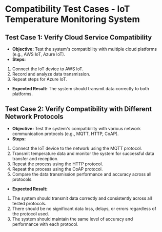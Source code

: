 # Compatibility Test Cases - IoT Temperature Monitoring System
## Test Case 1: Verify Cloud Service Compatibility
- **Objective:** Test the system's compatibility with multiple cloud
platforms (e.g., AWS IoT, Azure IoT).
- **Steps:**
 1. Connect the IoT device to AWS IoT.
 2. Record and analyze data transmission.
 3. Repeat steps for Azure IoT.
- **Expected Result:** The system should transmit data correctly to both
platforms.
## Test Case 2: Verify Compatibility with Different Network Protocols
- **Objective:** Test the system's compatibility with various network communication protocols (e.g., MQTT, HTTP, CoAP).
- **Steps:**
1. Connect the IoT device to the network using the MQTT protocol.
2. Transmit temperature data and monitor the system for successful data transfer and reception.
3. Repeat the process using the HTTP protocol.
4. Repeat the process using the CoAP protocol.
5. Compare the data transmission performance and accuracy across all protocols.
- **Expected Result:** 
1. The system should transmit data correctly and consistently across all tested protocols.
2. There should be no significant data loss, delays, or errors regardless of the protocol used.
3. The system should maintain the same level of accuracy and performance with each protocol.







